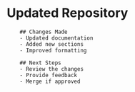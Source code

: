 # Updated Repository
                

        ## Changes Made
        - Updated documentation
        - Added new sections
        - Improved formatting

        ## Next Steps
        - Review the changes
        - Provide feedback
        - Merge if approved
        